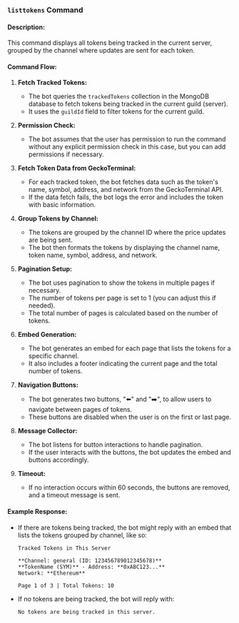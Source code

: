 ### `listtokens` Command

#### Description:
This command displays all tokens being tracked in the current server, grouped by the channel where updates are sent for each token.

#### Command Flow:

1. **Fetch Tracked Tokens:**
   - The bot queries the `trackedTokens` collection in the MongoDB database to fetch tokens being tracked in the current guild (server).
   - It uses the `guildId` field to filter tokens for the current guild.

2. **Permission Check:**
   - The bot assumes that the user has permission to run the command without any explicit permission check in this case, but you can add permissions if necessary.

3. **Fetch Token Data from GeckoTerminal:**
   - For each tracked token, the bot fetches data such as the token's name, symbol, address, and network from the GeckoTerminal API.
   - If the data fetch fails, the bot logs the error and includes the token with basic information.

4. **Group Tokens by Channel:**
   - The tokens are grouped by the channel ID where the price updates are being sent.
   - The bot then formats the tokens by displaying the channel name, token name, symbol, address, and network.

5. **Pagination Setup:**
   - The bot uses pagination to show the tokens in multiple pages if necessary.
   - The number of tokens per page is set to 1 (you can adjust this if needed).
   - The total number of pages is calculated based on the number of tokens.

6. **Embed Generation:**
   - The bot generates an embed for each page that lists the tokens for a specific channel.
   - It also includes a footer indicating the current page and the total number of tokens.

7. **Navigation Buttons:**
   - The bot generates two buttons, "⬅️" and "➡️", to allow users to navigate between pages of tokens.
   - These buttons are disabled when the user is on the first or last page.

8. **Message Collector:**
   - The bot listens for button interactions to handle pagination.
   - If the user interacts with the buttons, the bot updates the embed and buttons accordingly.

9. **Timeout:**
   - If no interaction occurs within 60 seconds, the buttons are removed, and a timeout message is sent.

#### Example Response:

- If there are tokens being tracked, the bot might reply with an embed that lists the tokens grouped by channel, like so:
    ```
    Tracked Tokens in This Server

    **Channel: general (ID: 123456789012345678)**
    **TokenName (SYM)** - Address: **0xABC123...** 
    Network: **Ethereum**

    Page 1 of 3 | Total Tokens: 10
    ```

- If no tokens are being tracked, the bot will reply with:
    ```
    No tokens are being tracked in this server.
    ```
